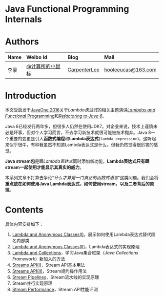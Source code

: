 # Java Functional Programming Internals

# Authors

| Name | Weibo Id | Blog | Mail |
|:-----------|:-------------|:-------------|:-----------|
| 李豪 |[@计算所的小鼠标](http://weibo.com/icttinymouse) | [CarpenterLee](http://www.cnblogs.com/CarpenterLee/) | hooleeucas@163.com |

# Introduction

本文受启发于[JavaOne 2016](https://www.oracle.com/javaone/index.html)关于*Lambda表达式*的相关主题演讲[*Lambdas and Functiona*l Programming](https://blogs.oracle.com/thejavatutorials/entry/learn_java_8_lambdas_and)和[*Refactoring to Java 8*](https://blogs.oracle.com/thejavatutorials/entry/javaone_2016_refactoring_your_code)。

Java 8已经发行两年多，但很多人仍然在使用JDK7。对企业来说，技术上谨慎未必是坏事，但对个人学习而言，不去学习新技术就很可能被技术抛弃。Java 8一个重要的变更是引入**函数式编程**和**Lambda表达式**(`lambda expression`)，这听起来似乎很牛，有种我虽然不知道Lambda表达式是什么，但我仍然觉得很厉害的感觉。

**Java stream包**是跟*Lambda表达式*同时添加新功能。**Lambda表达式只有跟stream一起使用才能显示其真实的威力**。

本系列文章不打算去争论“*什么才算是一门真正的函数式语言*”这类问题。我们会将**重点放在如何使用Java Lambda表达式，如何使用stream，以及二者背后的原理**。

# Contents

具体内容安排如下：

1. [Lambda and Anonymous Classes(I)](./1-Lambda%20and%20Anonymous%20Classes(I).md)，展示如何使用Lambda表达式替代匿名内部类
2. [Lambda and Anonymous Classes(II)](./2-Lambda%20and%20Anonymous%20Classes(II).md)，Lambda表达式的实现原理
3. [Lambda and Collections](./3-Lambda%20and%20Collections.md)，学习Java集合框架（*Java Collections Framework*）新加入的方法
4. [Streams API(I)](./4-Streams%20API(I).md)，Stream API基本用法
5. [Streams API(II)](./5-Streams%20API(II).md)，Stream规约操作用法
6. [Stream Pipelines](./6-Stream%20Pipelines.md)，Stream流水线的实现原理
7. Stream并行实现原理
7. [Stream Performance](./8-Stream%20Performance.md)，Stream API性能评测




